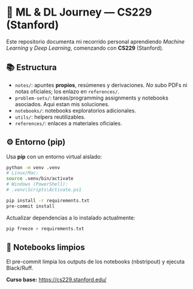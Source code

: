 # 🧠 ML & DL Journey — CS229 (Stanford)

Este repositorio documenta mi recorrido personal aprendiendo *Machine Learning* y *Deep Learning*, comenzando con **CS229** (Stanford).

## 📚 Estructura

- `notes/`: apuntes **propios**, resúmenes y derivaciones. *No* subo PDFs ni notas oficiales; los enlazo en `references/`.
- `problem-sets/`: tareas/programming assignments y notebooks asociados. Aqui estan mis soluciones.
- `notebooks/`: notebooks exploratorios adicionales.
- `utils/`: helpers reutilizables.
- `references/`: enlaces a materiales oficiales.

## ⚙️ Entorno (pip)

Usa **pip** con un entorno virtual aislado:

```bash
python -m venv .venv
# Linux/Mac:
source .venv/bin/activate
# Windows (PowerShell):
# .venv\Scripts\Activate.ps1

pip install -r requirements.txt
pre-commit install
```

Actualizar dependencias a lo instalado actualmente:
```bash
pip freeze > requirements.txt
```

## 🧼 Notebooks limpios
El pre-commit limpia los outputs de los notebooks (nbstripout) y ejecuta Black/Ruff.




**Curso base:** https://cs229.stanford.edu/
